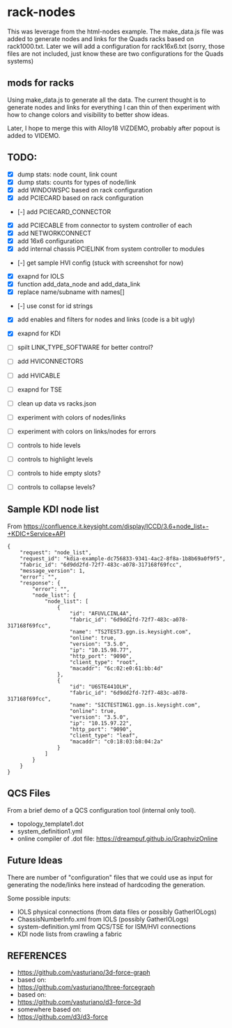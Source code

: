 # rack-nodes

This was leverage from the html-nodes example.  The make_data.js file
was added to generate nodes and links for the Quads racks based on rack1000.txt.  Later we will add a configuration for rack16x6.txt (sorry, those files are not included, just know these are two configurations for the Quads systems)

## mods for racks

Using make_data.js to generate all the data.  The current thought is to generate nodes and links for everything I can thin of then experiment with how to change colors and visibility to better show ideas.

Later, I hope to merge this with Alloy18 VIZDEMO, probably after popout is added to VIDEMO.


## TODO:
- [x] dump stats: node count, link count
- [x] dump stats: counts for types of node/link
- [x] add WINDOWSPC based on rack configuration
- [x] add PCIECARD based on rack configuration
- [-] add PCIECARD_CONNECTOR 
- [x] add PCIECABLE from connector to system controller of each 
- [x] add NETWORKCONNECT
- [x] add 16x6 configuration
- [x] add internal chassis PCIELINK from system controller to modules
- [-] get sample HVI config (stuck with screenshot for now)
- [x] exapnd for IOLS 
- [x] function add_data_node and add_data_link
- [x] replace name/subname with names[]
- [-] use const for id strings
- [x] add enables and filters for nodes and links (code is a bit ugly)
- [x] exapnd for KDI 
- [ ] spilt LINK_TYPE_SOFTWARE for better control?
- [ ] add HVICONNECTORS
- [ ] add HVICABLE
- [ ] exapnd for TSE 

- [ ] clean up data vs racks.json
- [ ] experiment with colors of nodes/links
- [ ] experiment with colors on links/nodes for errors
- [ ] controls to hide levels
- [ ] controls to highlight levels
- [ ] controls to hide empty slots?
- [ ] controls to collapse levels?

## Sample KDI node list

From https://confluence.it.keysight.com/display/ICCD/3.6+node_list+-+KDIC+Service+API
```
{
    "request": "node_list",
    "request_id": "kdia-example-dc756833-9341-4ac2-8f8a-1b8b69a0f9f5",
    "fabric_id": "6d9dd2fd-72f7-483c-a078-317168f69fcc",
    "message_version": 1,
    "error": "",
    "response": {
        "error": "",
        "node_list": {
            "node_list": [
                {
                    "id": "AFUVLCINL4A",
                    "fabric_id": "6d9dd2fd-72f7-483c-a078-317168f69fcc",
                    "name": "TS2TEST3.ggn.is.keysight.com",
                    "online": true,
                    "version": "3.5.0",
                    "ip": "10.15.98.77",
                    "http_port": "9090",
                    "client_type": "root",
                    "macaddr": "6c:02:e0:61:bb:4d"
                },
                {
                    "id": "U6STE441OLH",
                    "fabric_id": "6d9dd2fd-72f7-483c-a078-317168f69fcc",
                    "name": "SICTESTING1.ggn.is.keysight.com",
                    "online": true,
                    "version": "3.5.0",
                    "ip": "10.15.97.22",
                    "http_port": "9090",
                    "client_type": "leaf",
                    "macaddr": "c0:18:03:b8:04:2a"
                }
            ]
        }
    }
}
```

## QCS Files

From a brief demo of a QCS configuration tool (internal only tool).

- topology_template1.dot
- system_definition1.yml
- online compiler of .dot file: https://dreampuf.github.io/GraphvizOnline


## Future Ideas

There are number of "configuration" files that we could use as input for generating the node/links here instead of hardcoding
the generation.

Some possible inputs:
- IOLS physical connections (from data files or possibly GatherIOLogs)
- ChassisNumberInfo.xml from IOLS (possibly GatherIOLogs)
- system-definition.yml from QCS/TSE for ISM/HVI connections
- KDI node lists from crawling a fabric



## REFERENCES
- https://github.com/vasturiano/3d-force-graph
- based on:
- https://github.com/vasturiano/three-forcegraph
- based on:
- https://github.com/vasturiano/d3-force-3d
- somewhere based on:
- https://github.com/d3/d3-force



